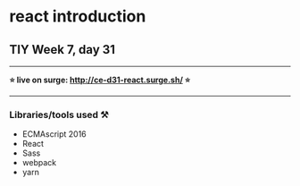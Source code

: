 # react introduction

## TIY Week 7, day 31

---

**⭐️ live on surge: http://ce-d31-react.surge.sh/ ⭐️**

----

### Libraries/tools used ⚒

- ECMAscript 2016
- React
- Sass
- webpack
- yarn
